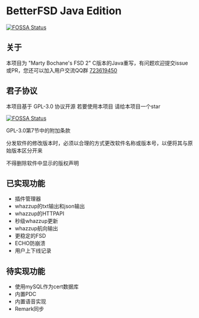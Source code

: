 # BetterFSD Java Edition
[![FOSSA Status](https://app.fossa.com/api/projects/git%2Bgithub.com%2FLinkTechTips%2FBetterFSD-Java.svg?type=shield)](https://app.fossa.com/projects/git%2Bgithub.com%2FLinkTechTips%2FBetterFSD-Java?ref=badge_shield)

## 关于
本项目为 "Marty Bochane's FSD 2" C版本的Java重写，有问题欢迎提交issue或PR，您还可以加入用户交流QQ群 [723619450](https://jq.qq.com/?_wv=1027&k=Gugroyas)
## 君子协议
本项目基于 GPL-3.0 协议开源 若要使用本项目 请给本项目一个star

[![FOSSA Status](https://app.fossa.com/api/projects/git%2Bgithub.com%2FLinkTechTips%2FBetterFSD-Java.svg?type=large)](https://app.fossa.com/projects/git%2Bgithub.com%2FLinkTechTips%2FBetterFSD-Java?ref=badge_large)

GPL-3.0第7节中的附加条款

分发软件的修改版本时，必须以合理的方式更改软件名称或版本号，以便将其与原始版本区分开来

不得删除软件中显示的版权声明
## 已实现功能
* 插件管理器
* whazzup的txt输出和json输出
* whazzup的HTTPAPI
* 秒级whazzup更新
* whazzup航向输出
* 更稳定的FSD
* ECHO防崩溃
* 用户上下线记录
## 待实现功能
* 使用mySQL作为cert数据库
* 内置PDC
* 内置语音实现
* Remark同步
